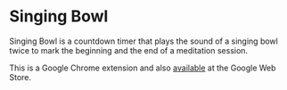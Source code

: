 Singing Bowl
============

Singing Bowl is a countdown timer that plays the sound of a singing bowl twice to mark the beginning and the end of a meditation session.

This is a Google Chrome extension and also [available](https://chrome.google.com/webstore/detail/singing-bowl/egjllnbejnblielaeihokihgeimmeepf) at the Google Web Store.

